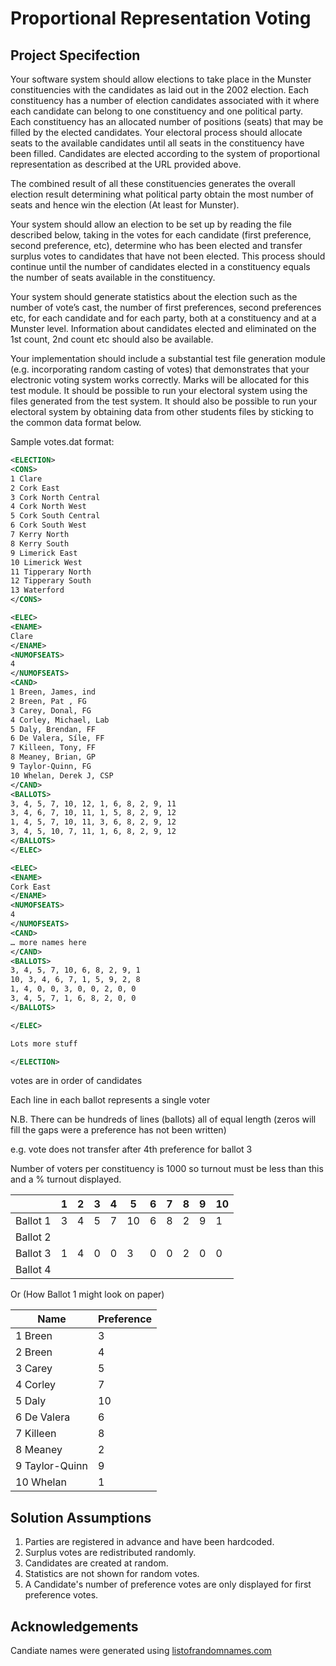 # Proportional Representation Voting

## Project Specifection

Your software system should allow elections to take place in the Munster constituencies with the candidates as laid out in the 2002 election. Each constituency has a number of election candidates associated with it where each candidate can belong to one constituency and one political party. Each constituency has an allocated number of positions (seats) that may be filled by the elected candidates. Your electoral process should allocate seats to the available candidates until all seats in the constituency have been filled. Candidates are elected according to the system of proportional representation as described at the URL provided above.

The combined result of all these constituencies generates the overall election result determining what political party obtain the most number of seats and hence win the election (At least for Munster).

Your system should allow an election to be set up by reading the file described below, taking in the votes for each candidate (first preference, second preference, etc), determine who has been elected and transfer surplus votes to candidates that have not been elected. This process should continue until the number of candidates elected in a constituency equals the number of seats available in the constituency.

Your system should generate statistics about the election such as the number of vote’s cast, the number of first preferences, second preferences etc, for each candidate and for each party, both at a constituency and at a Munster level. Information about candidates elected and eliminated on the 1st count, 2nd count etc should also be available.

Your implementation should include a substantial test file generation module (e.g. incorporating random casting of votes) that demonstrates that your electronic voting system works correctly. Marks will be allocated for this test module. It should be possible to run your electoral system using the files generated from the test system. It should also be possible to run your electoral system by obtaining data from other students files by sticking to the common data format below.

Sample votes.dat format:
```xml
<ELECTION>
<CONS>
1 Clare
2 Cork East
3 Cork North Central
4 Cork North West
5 Cork South Central
6 Cork South West
7 Kerry North
8 Kerry South
9 Limerick East
10 Limerick West
11 Tipperary North
12 Tipperary South
13 Waterford
</CONS>

<ELEC>
<ENAME>
Clare
</ENAME>
<NUMOFSEATS>
4
</NUMOFSEATS>
<CAND>
1 Breen, James, ind
2 Breen, Pat , FG
3 Carey, Donal, FG
4 Corley, Michael, Lab
5 Daly, Brendan, FF
6 De Valera, Síle, FF
7 Killeen, Tony, FF
8 Meaney, Brian, GP
9 Taylor-Quinn, FG
10 Whelan, Derek J, CSP
</CAND>
<BALLOTS>
3, 4, 5, 7, 10, 12, 1, 6, 8, 2, 9, 11
3, 4, 6, 7, 10, 11, 1, 5, 8, 2, 9, 12
1, 4, 5, 7, 10, 11, 3, 6, 8, 2, 9, 12
3, 4, 5, 10, 7, 11, 1, 6, 8, 2, 9, 12
</BALLOTS>
</ELEC>

<ELEC>
<ENAME>
Cork East
</ENAME>
<NUMOFSEATS>
4
</NUMOFSEATS>
<CAND>
… more names here
</CAND>
<BALLOTS>
3, 4, 5, 7, 10, 6, 8, 2, 9, 1
10, 3, 4, 6, 7, 1, 5, 9, 2, 8
1, 4, 0, 0, 3, 0, 0, 2, 0, 0
3, 4, 5, 7, 1, 6, 8, 2, 0, 0
</BALLOTS>

</ELEC>

Lots more stuff

</ELECTION>
```
votes are in order of candidates

Each line in each ballot represents a single voter

N.B. There can be hundreds of lines (ballots) all of equal length (zeros will fill the gaps were a preference has not been written)

e.g. vote does not transfer after 4th preference for ballot 3

 

Number of voters per constituency is 1000 so turnout must be less than this and a % turnout displayed.

| | 1 | 2 | 3 | 4 | 5 | 6 | 7 | 8 | 9 | 10 
--- | --- | --- | --- | --- | --- | --- | --- | --- | --- | --- 
|Ballot 1 | 3 | 4 | 5 | 7 | 10 | 6 | 8 | 2 | 9 | 1 
|Ballot 2 |
|Ballot 3 | 1 | 4 | 0 | 0 | 3 | 0 | 0 | 2 | 0 | 0 
|Ballot 4 |

Or (How Ballot 1 might look on paper)

 

Name | Preference
--- | --- 
1 Breen | 3
2 Breen | 4
3 Carey | 5
4 Corley | 7
5 Daly | 10
6 De Valera | 6
7 Killeen | 8
8 Meaney | 2
9 Taylor-Quinn | 9
10 Whelan | 1


## Solution Assumptions

1. Parties are registered in advance and have been hardcoded.
1. Surplus votes are redistributed randomly.
1. Candidates are created at random.
1. Statistics are not shown for random votes.
1. A Candidate's number of preference votes are only displayed for first preference votes.

## Acknowledgements

Candiate names were generated using [listofrandomnames.com](http://listofrandomnames.com)

